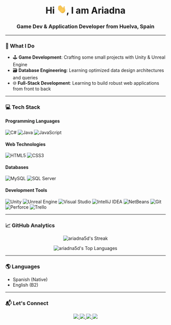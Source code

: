 <h1 align="center">Hi <img src="https://raw.githubusercontent.com/ABSphreak/ABSphreak/master/gifs/Hi.gif" width="30px">, I am Ariadna </h1>
<h3 align="center"> <b>Game Dev & Application Developer</b> from Huelva, Spain  </h3>

---

### 🚀 What I Do

- 🕹 **Game Development**: Crafting some small projects with Unity & Unreal Engine
- 🗃 **Database Engineering**: Learning optimized data design architectures and queries
- 🌐 **Full-Stack Development**: Learning to build robust web applications from front to back

---

### 💻 Tech Stack

#### Programming Languages
![C#](https://img.shields.io/badge/C%23-239120?style=for-the-badge&logo=c-sharp&logoColor=white)
![Java](https://img.shields.io/badge/Java-ED8B00?style=for-the-badge&logo=openjdk&logoColor=white)
![JavaScript](https://img.shields.io/badge/JavaScript-F7DF1E?style=for-the-badge&logo=javascript&logoColor=black)

#### Web Technologies
![HTML5](https://img.shields.io/badge/HTML5-E34F26?style=for-the-badge&logo=html5&logoColor=white)
![CSS3](https://img.shields.io/badge/CSS3-1572B6?style=for-the-badge&logo=css3&logoColor=white)

#### Databases
![MySQL](https://img.shields.io/badge/MySQL-4479A1?style=for-the-badge&logo=mysql&logoColor=white)
![SQL Server](https://img.shields.io/badge/SQL%20Server-CC2927?style=for-the-badge&logo=microsoft-sql-server&logoColor=white)

#### Development Tools
![Unity](https://img.shields.io/badge/Unity-FFFFFF?style=for-the-badge&logo=unity&logoColor=black)
![Unreal Engine](https://img.shields.io/badge/Unreal%20Engine-0E1128?style=for-the-badge&logo=unreal-engine&logoColor=white)
![Visual Studio](https://img.shields.io/badge/Visual%20Studio-5C2D91?style=for-the-badge&logo=visual-studio&logoColor=white)
![IntelliJ IDEA](https://img.shields.io/badge/IntelliJ_IDEA-000000?style=for-the-badge&logo=intellij-idea&logoColor=white)
![NetBeans](https://img.shields.io/badge/NetBeans-1B6AC6?style=for-the-badge&logo=apache-netbeans-ide&logoColor=white)
![Git](https://img.shields.io/badge/Git-F05032?style=for-the-badge&logo=git&logoColor=white)
![Perforce](https://img.shields.io/badge/Perforce-404040?style=for-the-badge&logo=perforce&logoColor=white)
![Trello](https://img.shields.io/badge/Trello-0052CC?style=for-the-badge&logo=trello&logoColor=white)

---

### 📈 GitHub Analytics

  <div align="center">
    
  <!--![ariadna5d's Stats](https://github-readme-stats.vercel.app/api?username=ariadna5d&theme=nightowl&show_icons=true&hide_border=true&count_private=true)--> 
  
![ariadna5d's Streak](https://github-readme-streak-stats.herokuapp.com/?user=ariadna5d&theme=nightowl&hide_border=true)
  
  ![ariadna5d's Top Languages](https://github-readme-stats.vercel.app/api/top-langs/?username=ariadna5d&theme=nightowl&show_icons=true&hide_border=true&layout=compact)
  </div>


---

### 🌎 Languages
- Spanish (Native)
- English (B2)

---

### 📬 Let's Connect
<p align="center">
  <a href="https://www.linkedin.com/in/ariadnadelgadosantana/">
    <img src="https://img.shields.io/badge/LinkedIn-0077B5?style=for-the-badge&logo=linkedin&logoColor=white"/>
  <a href="mailto:ariadnadelgadodev@gmail.com">
    <img src="https://img.shields.io/badge/Email-D14836?style=for-the-badge&logo=gmail&logoColor=white"/>
  </a>
  <a href="https://ariadna5d.itch.io/">
    <img src="https://img.shields.io/badge/Itch.io-FA5C5C?style=for-the-badge&logo=itch.io&logoColor=white"/>
  </a>
  <a href="https://www.artstation.com/ariadna5d">
    <img src="https://img.shields.io/badge/ArtStation-13AFF0?style=for-the-badge&logo=artstation&logoColor=white"/>
  </a>
</p>
